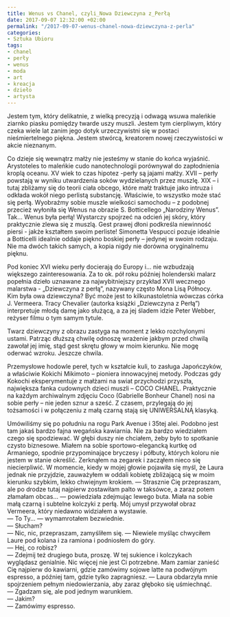 ```yaml
---
title: Wenus vs Chanel, czyli_Nowa Dziewczyna z_Perłą
date: 2017-09-07 12:32:00 +02:00
permalink: "/2017-09-07-wenus-chanel-nowa-dziewczyna-z-perla"
categories:
- Sztuka Ubioru
tags:
- chanel
- perły
- wenus
- moda
- art
- kreacja
- dzieło
- artysta
---
```


<olela-narrative>
Jestem tym, który delikatnie, z wielką precyzją i odwagą wsuwa maleńkie ziarnko piasku pomiędzy twarde uszy muszli. Jestem tym cierpliwym, który czeka wiele lat zanim jego dotyk urzeczywistni się w postaci nieśmiertelnego piękna. Jestem stwórcą, kreatorem nowej rzeczywistości w akcie nieznanym.
</olela-narrative>

Co dzieje się wewnątrz małży nie jesteśmy w stanie do końca wyjaśnić. Arystoteles to maleńkie cudo nanotechnologii porównywał do zapłodnienia kroplą oceanu. XV wiek to czas hipotez -perły są jajami małży. XVII – perły powstają w wyniku utwardzenia soków wydzielanych przez muszlę. XIX – i tutaj zbliżamy się do teorii ciała obcego, które małż traktuje jako intruza i odkłada wokół niego perlistą substancję.
Właściwie, to wszystko może stać się perłą. Wyobraźmy sobie muszle wielkości samochodu – z podobnej przecież wyłoniła się Wenus na obrazie S. Botticellego „Narodziny Wenus”. Tak… Wenus była perłą! Wystarczy spojrzeć na odcień jej skóry, który praktycznie zlewa się z muszlą. Gest prawej dłoni podkreśla niewinność piersi - jakże kształtem swoim perliste! Simonetta Vespucci pozuje idealnie a Botticelli idealnie oddaje piękno boskiej perły – jedynej w swoim rodzaju. Nie ma dwóch takich samych, a kopia nigdy nie dorówna oryginalnemu pięknu.

Pod koniec XVI wieku perły docierają do Europy i… nie wzbudzają większego zainteresowania. Za  to ok. pół roku później holenderski malarz popełnia dzieło uznawane za najwybitniejszy przykład XVII wecznego malarstwa - „Dziewczyna z perłą”, nazywany często Mona Lisą Północy. Kim była owa dziewczyna? Być może jest to kilkunastoletnia wówczas córka J. Vermeera.  Tracy Chevalier (autorka książki „Dziewczyna z Perłą”) interpretuje młodą damę jako służącą, a za jej śladem idzie Peter Webber, reżyser filmu o tym samym tytule.

<olela-narrative>
Twarz dziewczyny z obrazu zastyga na moment z lekko rozchylonymi ustami. Patrząc dłuższą chwilę odnoszę wrażenie jakbym przed chwilą zawołał jej imię, stąd gest skrętu głowy w moim kierunku.
Nie mogę oderwać wzroku.
Jeszcze chwila.
</olela-narrative>


Przemysłowe hodowle pereł, tych w kształcie kuli, to zasługa Japończyków, a właściwie Kokichi Mikimoto – pioniera innowacyjnej metody. Podczas gdy Kokochi eksperymentuje z małżami na swiat przychodzi przyszła, największa fanka cudownych dzieci muszli – COCO CHANEL.
Praktycznie na każdym archiwalnym zdjęciu Coco (Gabrielle Bonheur Chanel) nosi na sobie perły – nie jeden sznur a sześć. Z czasem, przylegają do jej tożsamości i w połączeniu z małą czarną stają się UNIWERSALNĄ klasyką.

<olela-narrative>
Umówiliśmy się po południu na rogu Park Avenue i 35tej alei. Podobno jest tam jakaś bardzo fajna wegańska kawiarnia. Nie za bardzo wiedziałem czego się spodziewać. W głębi duszy nie chciałem, żeby było to spotkanie czysto biznesowe. Miałem na sobie sportowo-elegancką kurtkę od Armaniego, spodnie przypominające bryczesy i półbuty, których koloru nie jestem w stanie określić. Zerknąłem na zegarek i zacząłem nieco się niecierpliwić. W momencie, kiedy w mojej głowie pojawiła się myśl, że Laura jednak nie przyjdzie, zauważyłem w oddali kobietę zbliżającą się w moim kierunku szybkim, lekko chwiejnym krokiem.
</olela-narrative>

<olela-narrative>
&mdash; Strasznie Cię przepraszam, ale po drodze tutaj najpierw zostawiłam palto w taksówce, a zaraz potem złamałam obcas... &mdash; powiedziała zdejmując lewego buta. Miała na sobie małą czarną i subtelne kolczyki z perłą. Mój umysł przywołał obraz Vermeera, który niedawno widziałem a wystawie.<br />
&mdash; To Ty... &mdash; wymamrotałem bezwiednie.<br />
&mdash; Słucham?<br />
&mdash; Nic, nic, przepraszam, zamyśliłem się. &mdash; Niewiele myśląc chwyciłem Laure pod kolana i za ramiona i podniosłem do góry.<br />
&mdash; Hej, co robisz?<br />
&mdash; Zdejmij też drugiego buta, proszę. W tej sukience i kolczykach wyglądasz genialnie. Nic więcej nie jest Ci potrzebne. Mam zamiar zanieść Cię najpierw do kawiarni, gdzie zamówimy sojowe latte na podwójnym espresso, a później tam, gdzie tylko zapragniesz. &mdash; Laura obdarzyła mnie spojrzeniem pełnym niedowierzania, aby zaraz głęboko się uśmiechnąć.<br />
&mdash; Zgadzam się, ale pod jednym warunkiem.<br />
&mdash; Jakim?<br />
&mdash; Zamówimy espresso.<br />
</olela-narrative>

